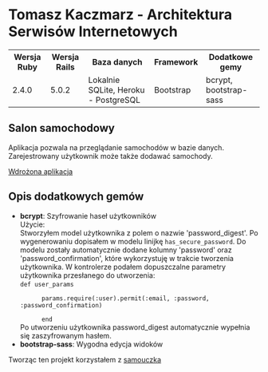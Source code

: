 <h1>Tomasz Kaczmarz - Architektura Serwisów Internetowych</h1>

<table>
  <tr>
    <th>Wersja Ruby</th>
    <th>Wersja Rails</th>
    <th>Baza danych</th>
    <th>Framework</th>
    <th>Dodatkowe gemy</th>
  </tr>
  <tr>
    <td>2.4.0</td>
    <td>5.0.2</td>
    <td>Lokalnie SQLite, Heroku - PostgreSQL</td>
    <td>Bootstrap</td>
    <td>bcrypt, bootstrap-sass</td>
  </tr>
</table>

<h2>Salon samochodowy</h2>
<p>
Aplikacja pozwala na przeglądanie samochodów w bazie danych. Zarejestrowany użytkownik może także dodawać samochody.
</p>

[Wdrożona aplikacja](https://shielded-tundra-94334.herokuapp.com/)

<h2>Opis dodatkowych gemów</h2>
<ul>
<li>
  <strong>bcrypt</strong>: Szyfrowanie haseł użytkowników <br/>
  Użycie:<br/>
Stworzyłem model użytkownika z polem o nazwie 'password_digest'. Po wygenerowaniu dopisałem w modelu linijkę <code>has_secure_password</code>. Do modelu zostały automatycznie dodane kolumny 'password' oraz 'password_confirmation', które wykorzystuję w trakcie tworzenia użytkownika. W kontrolerze podałem dopuszczalne parametry użytkownika przesłanego do utworzenia: <br/><code>def user_params <br/>
      params.require(:user).permit(:email, :password, :password_confirmation) <br/>
      end</code><br/>
      Po utworzeniu użytkownika password_digest automatycznie wypełnia się zaszyfrowanym hasłem.
</li>
<li>
  <strong>bootstrap-sass</strong>: Wygodna edycja widoków
</li>
</ul>

Tworząc ten projekt korzystałem z [samouczka](https://www.railstutorial.org/book/beginning/)
